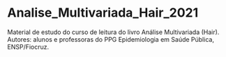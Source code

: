 # Analise_Multivariada_Hair_2021
Material de estudo do curso de leitura do livro Análise Multivariada (Hair). Autores: alunos e professoras do PPG Epidemiologia em Saúde Pública, ENSP/Fiocruz. 
